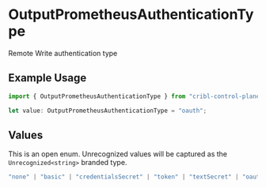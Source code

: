 # OutputPrometheusAuthenticationType

Remote Write authentication type

## Example Usage

```typescript
import { OutputPrometheusAuthenticationType } from "cribl-control-plane/models/operations";

let value: OutputPrometheusAuthenticationType = "oauth";
```

## Values

This is an open enum. Unrecognized values will be captured as the `Unrecognized<string>` branded type.

```typescript
"none" | "basic" | "credentialsSecret" | "token" | "textSecret" | "oauth" | Unrecognized<string>
```